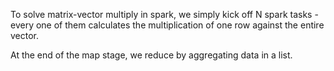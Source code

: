 To solve matrix-vector multiply in spark, we simply kick off N spark tasks - every one of them calculates the multiplication of one row against the entire vector.

At the end of the map stage, we reduce by aggregating data in a list.
